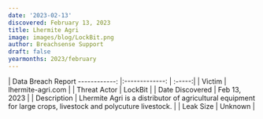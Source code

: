 ```yaml
---
date: '2023-02-13'
discovered: February 13, 2023
title: Lhermite Agri
image: images/blog/LockBit.png
author: Breachsense Support
draft: false
yearmonths: 2023/february
---
```



| Data Breach Report
------------:     |:-------------:    | :-----:|
| Victim      | lhermite-agri.com      | 
| Threat Actor      | LockBit      | 
| Date Discovered      | Feb 13, 2023      | 
| Description      | Lhermite Agri is a distributor of agricultural equipment for large crops, livestock and polycuture livestock.      | 
| Leak Size      | Unknown      | 

